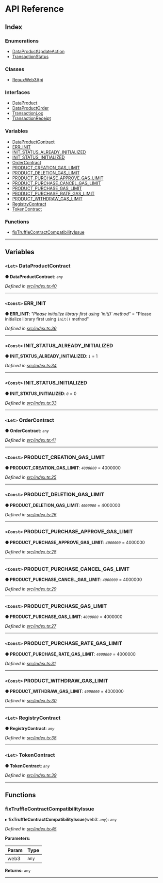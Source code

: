 
#  API Reference

## Index

### Enumerations

* [DataProductUpdateAction](enums/dataproductupdateaction.md)
* [TransactionStatus](enums/transactionstatus.md)

### Classes

* [RepuxWeb3Api](classes/repuxweb3api.md)

### Interfaces

* [DataProduct](interfaces/dataproduct.md)
* [DataProductOrder](interfaces/dataproductorder.md)
* [TransactionLog](interfaces/transactionlog.md)
* [TransactionReceipt](interfaces/transactionreceipt.md)

### Variables

* [DataProductContract](#dataproductcontract)
* [ERR_INIT](#err_init)
* [INIT_STATUS_ALREADY_INITIALIZED](#init_status_already_initialized)
* [INIT_STATUS_INITIALIZED](#init_status_initialized)
* [OrderContract](#ordercontract)
* [PRODUCT_CREATION_GAS_LIMIT](#product_creation_gas_limit)
* [PRODUCT_DELETION_GAS_LIMIT](#product_deletion_gas_limit)
* [PRODUCT_PURCHASE_APPROVE_GAS_LIMIT](#product_purchase_approve_gas_limit)
* [PRODUCT_PURCHASE_CANCEL_GAS_LIMIT](#product_purchase_cancel_gas_limit)
* [PRODUCT_PURCHASE_GAS_LIMIT](#product_purchase_gas_limit)
* [PRODUCT_PURCHASE_RATE_GAS_LIMIT](#product_purchase_rate_gas_limit)
* [PRODUCT_WITHDRAW_GAS_LIMIT](#product_withdraw_gas_limit)
* [RegistryContract](#registrycontract)
* [TokenContract](#tokencontract)

### Functions

* [fixTruffleContractCompatibilityIssue](#fixtrufflecontractcompatibilityissue)

---

## Variables

<a id="dataproductcontract"></a>

### `<Let>` DataProductContract

**● DataProductContract**: *`any`*

*Defined in [src/index.ts:40](https://github.com/repux/repux-web3-api/blob/5ff278a/src/index.ts#L40)*

___
<a id="err_init"></a>

### `<Const>` ERR_INIT

**● ERR_INIT**: *"Please initialize library first using &#x60;init()&#x60; method"* = "Please initialize library first using `init()` method"

*Defined in [src/index.ts:36](https://github.com/repux/repux-web3-api/blob/5ff278a/src/index.ts#L36)*

___
<a id="init_status_already_initialized"></a>

### `<Const>` INIT_STATUS_ALREADY_INITIALIZED

**● INIT_STATUS_ALREADY_INITIALIZED**: *`1`* = 1

*Defined in [src/index.ts:34](https://github.com/repux/repux-web3-api/blob/5ff278a/src/index.ts#L34)*

___
<a id="init_status_initialized"></a>

### `<Const>` INIT_STATUS_INITIALIZED

**● INIT_STATUS_INITIALIZED**: *`0`* = 0

*Defined in [src/index.ts:33](https://github.com/repux/repux-web3-api/blob/5ff278a/src/index.ts#L33)*

___
<a id="ordercontract"></a>

### `<Let>` OrderContract

**● OrderContract**: *`any`*

*Defined in [src/index.ts:41](https://github.com/repux/repux-web3-api/blob/5ff278a/src/index.ts#L41)*

___
<a id="product_creation_gas_limit"></a>

### `<Const>` PRODUCT_CREATION_GAS_LIMIT

**● PRODUCT_CREATION_GAS_LIMIT**: *`4000000`* = 4000000

*Defined in [src/index.ts:25](https://github.com/repux/repux-web3-api/blob/5ff278a/src/index.ts#L25)*

___
<a id="product_deletion_gas_limit"></a>

### `<Const>` PRODUCT_DELETION_GAS_LIMIT

**● PRODUCT_DELETION_GAS_LIMIT**: *`4000000`* = 4000000

*Defined in [src/index.ts:26](https://github.com/repux/repux-web3-api/blob/5ff278a/src/index.ts#L26)*

___
<a id="product_purchase_approve_gas_limit"></a>

### `<Const>` PRODUCT_PURCHASE_APPROVE_GAS_LIMIT

**● PRODUCT_PURCHASE_APPROVE_GAS_LIMIT**: *`4000000`* = 4000000

*Defined in [src/index.ts:28](https://github.com/repux/repux-web3-api/blob/5ff278a/src/index.ts#L28)*

___
<a id="product_purchase_cancel_gas_limit"></a>

### `<Const>` PRODUCT_PURCHASE_CANCEL_GAS_LIMIT

**● PRODUCT_PURCHASE_CANCEL_GAS_LIMIT**: *`4000000`* = 4000000

*Defined in [src/index.ts:29](https://github.com/repux/repux-web3-api/blob/5ff278a/src/index.ts#L29)*

___
<a id="product_purchase_gas_limit"></a>

### `<Const>` PRODUCT_PURCHASE_GAS_LIMIT

**● PRODUCT_PURCHASE_GAS_LIMIT**: *`4000000`* = 4000000

*Defined in [src/index.ts:27](https://github.com/repux/repux-web3-api/blob/5ff278a/src/index.ts#L27)*

___
<a id="product_purchase_rate_gas_limit"></a>

### `<Const>` PRODUCT_PURCHASE_RATE_GAS_LIMIT

**● PRODUCT_PURCHASE_RATE_GAS_LIMIT**: *`4000000`* = 4000000

*Defined in [src/index.ts:31](https://github.com/repux/repux-web3-api/blob/5ff278a/src/index.ts#L31)*

___
<a id="product_withdraw_gas_limit"></a>

### `<Const>` PRODUCT_WITHDRAW_GAS_LIMIT

**● PRODUCT_WITHDRAW_GAS_LIMIT**: *`4000000`* = 4000000

*Defined in [src/index.ts:30](https://github.com/repux/repux-web3-api/blob/5ff278a/src/index.ts#L30)*

___
<a id="registrycontract"></a>

### `<Let>` RegistryContract

**● RegistryContract**: *`any`*

*Defined in [src/index.ts:38](https://github.com/repux/repux-web3-api/blob/5ff278a/src/index.ts#L38)*

___
<a id="tokencontract"></a>

### `<Let>` TokenContract

**● TokenContract**: *`any`*

*Defined in [src/index.ts:39](https://github.com/repux/repux-web3-api/blob/5ff278a/src/index.ts#L39)*

___

## Functions

<a id="fixtrufflecontractcompatibilityissue"></a>

###  fixTruffleContractCompatibilityIssue

▸ **fixTruffleContractCompatibilityIssue**(web3: *`any`*): `any`

*Defined in [src/index.ts:45](https://github.com/repux/repux-web3-api/blob/5ff278a/src/index.ts#L45)*

**Parameters:**

| Param | Type |
| ------ | ------ |
| web3 | `any` |

**Returns:** `any`

___

